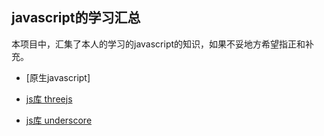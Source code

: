 ## javascript的学习汇总

本项目中，汇集了本人的学习的javascript的知识，如果不妥地方希望指正和补充。

- [原生javascript]

- [js库 threejs](./threeJs/index.md)

- [js库 underscore](./underscoreJs/index.md)

